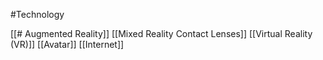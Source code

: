 #Technology 

[[# Augmented Reality]]
[[Mixed Reality Contact Lenses]]
[[Virtual Reality (VR)]]
[[Avatar]]
[[Internet]]